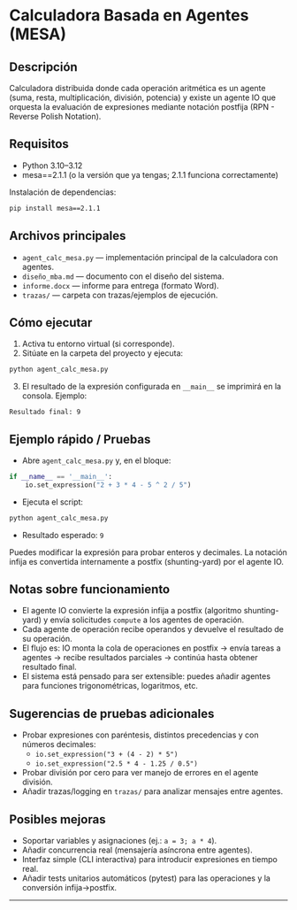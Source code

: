 # Calculadora Basada en Agentes (MESA)

## Descripción
Calculadora distribuida donde cada operación aritmética es un agente (suma, resta, multiplicación, división, potencia) y existe un agente IO que orquesta la evaluación de expresiones mediante notación postfija (RPN - Reverse Polish Notation).

## Requisitos
- Python 3.10–3.12  
- mesa==2.1.1 (o la versión que ya tengas; 2.1.1 funciona correctamente)

Instalación de dependencias:
```bash
pip install mesa==2.1.1
```

## Archivos principales
- `agent_calc_mesa.py` — implementación principal de la calculadora con agentes.  
- `diseño_mba.md` — documento con el diseño del sistema.  
- `informe.docx` — informe para entrega (formato Word).  
- `trazas/` — carpeta con trazas/ejemplos de ejecución.

## Cómo ejecutar
1. Activa tu entorno virtual (si corresponde).
2. Sitúate en la carpeta del proyecto y ejecuta:
```bash
python agent_calc_mesa.py
```
3. El resultado de la expresión configurada en `__main__` se imprimirá en la consola. Ejemplo:
```
Resultado final: 9
```

## Ejemplo rápido / Pruebas
- Abre `agent_calc_mesa.py` y, en el bloque:
```python
if __name__ == '__main__':
    io.set_expression("2 + 3 * 4 - 5 ^ 2 / 5")
```
- Ejecuta el script:
```bash
python agent_calc_mesa.py
```
- Resultado esperado: `9`

Puedes modificar la expresión para probar enteros y decimales. La notación infija es convertida internamente a postfix (shunting-yard) por el agente IO.

## Notas sobre funcionamiento
- El agente IO convierte la expresión infija a postfix (algoritmo shunting-yard) y envía solicitudes `compute` a los agentes de operación.
- Cada agente de operación recibe operandos y devuelve el resultado de su operación.
- El flujo es: IO monta la cola de operaciones en postfix → envía tareas a agentes → recibe resultados parciales → continúa hasta obtener resultado final.
- El sistema está pensado para ser extensible: puedes añadir agentes para funciones trigonométricas, logaritmos, etc.

## Sugerencias de pruebas adicionales
- Probar expresiones con paréntesis, distintos precedencias y con números decimales:
  - `io.set_expression("3 + (4 - 2) * 5")`
  - `io.set_expression("2.5 * 4 - 1.25 / 0.5")`
- Probar división por cero para ver manejo de errores en el agente división.
- Añadir trazas/logging en `trazas/` para analizar mensajes entre agentes.

## Posibles mejoras
- Soportar variables y asignaciones (ej.: `a = 3; a * 4`).
- Añadir concurrencia real (mensajería asíncrona entre agentes).
- Interfaz simple (CLI interactiva) para introducir expresiones en tiempo real.
- Añadir tests unitarios automáticos (pytest) para las operaciones y la conversión infija→postfix.

---